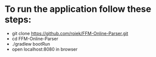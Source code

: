 # To run the application follow these steps: 
* git clone https://github.com/roiek/FFM-Online-Parser.git
* cd FFM-Online-Parser
* ./gradlew bootRun
* open localhost:8080 in browser
